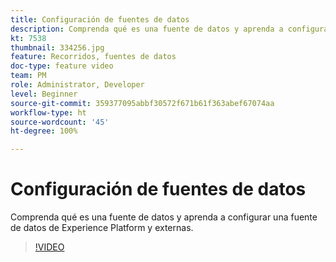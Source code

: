 ```yaml
---
title: Configuración de fuentes de datos
description: Comprenda qué es una fuente de datos y aprenda a configurar una fuente de datos de Experience Platform y externas.
kt: 7538
thumbnail: 334256.jpg
feature: Recorridos, fuentes de datos
doc-type: feature video
team: PM
role: Administrator, Developer
level: Beginner
source-git-commit: 359377095abbf30572f671b61f363abef67074aa
workflow-type: ht
source-wordcount: '45'
ht-degree: 100%

---
```



# Configuración de fuentes de datos

Comprenda qué es una fuente de datos y aprenda a configurar una fuente de datos de Experience Platform y externas.

>[!VIDEO](https://video.tv.adobe.com/v/334256?quality=12)
